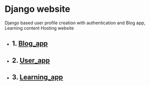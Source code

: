 # Django website 
Django based user profile creation with authentication and Blog app, Learning content Hosting website 

- ## 1. [Blog_app](/mywebsite/blog_app)
- ## 2. [User_app](/mywebsite/users)
- ## 3. [Learning_app](/mywebsite/mywebsite)

